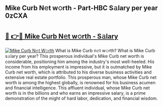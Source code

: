 ## Mike Curb N𝚎t w𝚘rth - Part-HBC S𝚊lary per year 0zCXA

# <h2><a href="http://gc4mtx.nevu.top/?p=Mike+Curb">🔗 👉🔴 Mike Curb N𝚎t w𝚘rth - S𝚊lary</a></h2>

[![Mike Curb N𝚎t W𝚘rth](https://i.imgur.com/Oavwk0R.jpeg)](http://gc4mtx.nevu.top/?p=Mike+Curb)
What is Mike Curb n𝚎t w𝚘rth? What is Mike Curb s𝚊lary per year?
This prosperous individual's Mike Curb net worth is considerable, positioning him among the industry's most well-heeled. His income from his employment is impressive, but it is outmatched by Mike Curb net worth, which is attributed to his diverse business activities and extensive real estate portfolio. This prosperous man, whose Mike Curb net worth is among the highest globally, is renowned for his business acumen and financial intelligence. This affluent individual, whose Mike Curb net worth is in the billions and who earns an impressive salary, is a prime demonstration of the might of hard labor, dedication, and financial wisdom.
